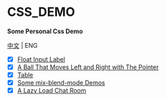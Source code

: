# CSS_DEMO

**Some Personal Css Demo**

[中文](README.md) | ENG

- [x] [Float Input Label](float_input_label.html)
- [x] [A Ball That Moves Left and Right with The Pointer](ball_position_change_with_pointer_move.html)
- [x] [Table](table.html)
- [x] [Some mix-blend-mode Demos](mix_blend_mode.html)
- [x] [A Lazy Load Chat Room](lazy_load_conversation.html)
